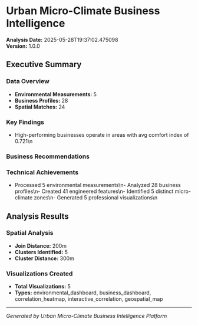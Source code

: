 
# Urban Micro-Climate Business Intelligence

**Analysis Date:** 2025-05-28T19:37:02.475098  
**Version:** 1.0.0

## Executive Summary

### Data Overview
- **Environmental Measurements:** 5
- **Business Profiles:** 28
- **Spatial Matches:** 24

### Key Findings
- High-performing businesses operate in areas with avg comfort index of 0.721\n
### Business Recommendations

### Technical Achievements
- Processed 5 environmental measurements\n- Analyzed 28 business profiles\n- Created 41 engineered features\n- Identified 5 distinct micro-climate zones\n- Generated 5 professional visualizations\n
## Analysis Results

### Spatial Analysis
- **Join Distance:** 200m
- **Clusters Identified:** 5
- **Cluster Distance:** 300m

### Visualizations Created
- **Total Visualizations:** 5
- **Types:** environmental_dashboard, business_dashboard, correlation_heatmap, interactive_correlation, geospatial_map

---

*Generated by Urban Micro-Climate Business Intelligence Platform*
